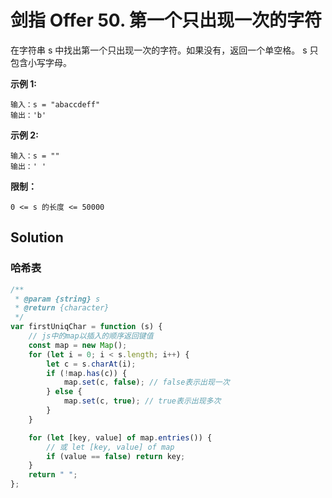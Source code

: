 # 剑指 Offer 50. 第一个只出现一次的字符

在字符串 s 中找出第一个只出现一次的字符。如果没有，返回一个单空格。 s 只包含小写字母。

**示例 1:**

```
输入：s = "abaccdeff"
输出：'b'
```

**示例 2:**

```
输入：s = ""
输出：' '
```

**限制：**

```
0 <= s 的长度 <= 50000
```

## Solution

### 哈希表

```javascript
/**
 * @param {string} s
 * @return {character}
 */
var firstUniqChar = function (s) {
    // js中的map以插入的顺序返回键值
    const map = new Map();
    for (let i = 0; i < s.length; i++) {
        let c = s.charAt(i);
        if (!map.has(c)) {
            map.set(c, false); // false表示出现一次
        } else {
            map.set(c, true); // true表示出现多次
        }
    }

    for (let [key, value] of map.entries()) {
        // 或 let [key, value] of map
        if (value == false) return key;
    }
    return " ";
};
```

